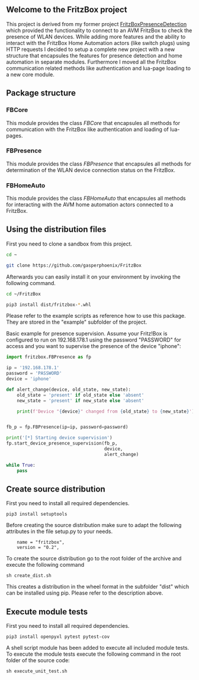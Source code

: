 ## Welcome to the FritzBox project

This project is derived from my former project [FritzBoxPresenceDetection](https://github.com/gasperphoenix/FritzBoxPresenceDetection) which provided the functionality to connect to an AVM FritzBox to check the presence of WLAN devices. While adding more features and the ability to interact with the FritzBox Home Automation actors (like switch plugs) using HTTP requests I decided to setup a complete new project with a new structure that encapsules the features for presence detection and home automation in separate modules. Furthermore I moved all the FritzBox communication related methods like authentication and lua-page loading to a new core module.

## Package structure

### FBCore
This module provides the class *FBCore* that encapsules all methods for communication with the FritzBox like authentication and loading of lua-pages.  

### FBPresence
This module provides the class *FBPresence* that encapsules all methods for determination of the WLAN device connection status on the FritzBox.  

### FBHomeAuto
This module provides the class *FBHomeAuto* that encapsules all methods for interacting with the AVM home automation actors connected to a FritzBox.

## Using the distribution files
First you need to clone a sandbox from this project.

```bash
cd ~

git clone https://github.com/gasperphoenix/FritzBox
```

Afterwards you can easily install it on your environment by invoking the following command. 

```bash
cd ~/FritzBox

pip3 install dist/fritzbox-*.whl
```

Please refer to the example scripts as reference how to use this package. They
are stored in the "example" subfolder of the project.

Basic example for presence supervision. Assume your Fritz!Box is configured 
to run on 192.168.178.1 using the password "PASSWORD" for access and you want 
to supervise the presence of the device "iphone":

```python
import fritzbox.FBPresence as fp

ip = '192.168.178.1'
password = 'PASSWORD'
device = 'iphone'

def alert_change(device, old_state, new_state):
    old_state = 'present' if old_state else 'absent'
    new_state = 'present' if new_state else 'absent'

    print(f'Device "{device}" changed from {old_state} to {new_state}')


fb_p = fp.FBPresence(ip=ip, password=password)

print('[*] Starting device supervision')
fp.start_device_presence_supervision(fb_p,
                                     device,
                                     alert_change)

while True:
    pass
```

## Create source distribution
First you need to install all required dependencies.
```
pip3 install setuptools
```

Before creating the source distribution make sure to adapt the following attributes in the file setup.py to your needs.
```
    name = "fritzbox",
    version = "0.2",
```

To create the source distribution go to the root folder of the archive and execute the following command
```
sh create_dist.sh
```

This creates a distribution in the wheel format in the subfolder "dist" which
can be installed using pip. Please refer to the description above.


## Execute module tests
First you need to install all required dependencies.
```
pip3 install openpyxl pytest pytest-cov
```

A shell script module has been added to execute all included module tests. To execute the module tests execute the following command in the root folder of the source code:
```
sh execute_unit_test.sh
```
